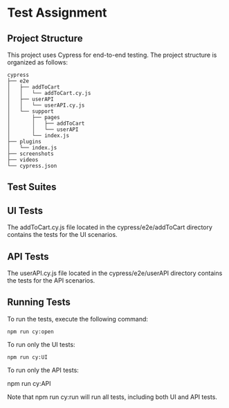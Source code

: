# Test Assignment
## Project Structure
This project uses Cypress for end-to-end testing. The project structure is organized as follows:

    cypress
    ├── e2e
    │   ├── addToCart
    │   │   └── addToCart.cy.js
    │   ├── userAPI
    │   │   └── userAPI.cy.js
    │   └── support
    │       ├── pages
    │       │   ├── addToCart
    │       │   └── userAPI
    │       └── index.js
    ├── plugins
    │   └── index.js
    ├── screenshots
    ├── videos
    └── cypress.json

## Test Suites
## UI Tests

The addToCart.cy.js file located in the cypress/e2e/addToCart directory contains the tests for the UI scenarios.

## API Tests
The userAPI.cy.js file located in the cypress/e2e/userAPI directory contains the tests for the API scenarios.

## Running Tests
To run the tests, execute the following command:
```
npm run cy:open
```
To run only the UI tests:
```
npm run cy:UI
```
To run only the API tests:

npm run cy:API

Note that npm run cy:run will run all tests, including both UI and API tests.